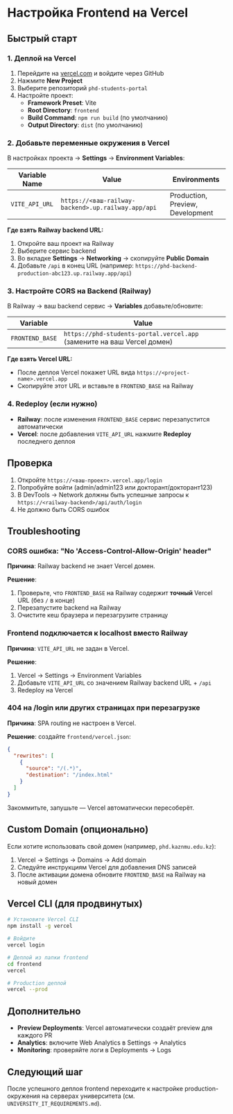# Настройка Frontend на Vercel

## Быстрый старт

### 1. Деплой на Vercel

1. Перейдите на [vercel.com](https://vercel.com) и войдите через GitHub
2. Нажмите **New Project**
3. Выберите репозиторий `phd-students-portal`
4. Настройте проект:
   - **Framework Preset**: Vite
   - **Root Directory**: `frontend`
   - **Build Command**: `npm run build` (по умолчанию)
   - **Output Directory**: `dist` (по умолчанию)

### 2. Добавьте переменные окружения в Vercel

В настройках проекта → **Settings** → **Environment Variables**:

| Variable Name | Value | Environments |
|--------------|-------|--------------|
| `VITE_API_URL` | `https://<ваш-railway-backend>.up.railway.app/api` | Production, Preview, Development |

**Где взять Railway backend URL:**
1. Откройте ваш проект на Railway
2. Выберите сервис backend
3. Во вкладке **Settings** → **Networking** → скопируйте **Public Domain**
4. Добавьте `/api` в конец URL (например: `https://phd-backend-production-abc123.up.railway.app/api`)

### 3. Настройте CORS на Backend (Railway)

В Railway → ваш backend сервис → **Variables** добавьте/обновите:

| Variable | Value |
|----------|-------|
| `FRONTEND_BASE` | `https://phd-students-portal.vercel.app` (замените на ваш Vercel домен) |

**Где взять Vercel URL:**
- После деплоя Vercel покажет URL вида `https://<project-name>.vercel.app`
- Скопируйте этот URL и вставьте в `FRONTEND_BASE` на Railway

### 4. Redeploy (если нужно)

- **Railway**: после изменения `FRONTEND_BASE` сервис перезапустится автоматически
- **Vercel**: после добавления `VITE_API_URL` нажмите **Redeploy** последнего деплоя

## Проверка

1. Откройте `https://<ваш-проект>.vercel.app/login`
2. Попробуйте войти (admin/admin123 или докторант/докторант123)
3. В DevTools → Network должны быть успешные запросы к `https://<railway-backend>/api/auth/login`
4. Не должно быть CORS ошибок

## Troubleshooting

### CORS ошибка: "No 'Access-Control-Allow-Origin' header"

**Причина**: Railway backend не знает Vercel домен.

**Решение**:
1. Проверьте, что `FRONTEND_BASE` на Railway содержит **точный** Vercel URL (без `/` в конце)
2. Перезапустите backend на Railway
3. Очистите кеш браузера и перезагрузите страницу

### Frontend подключается к localhost вместо Railway

**Причина**: `VITE_API_URL` не задан в Vercel.

**Решение**:
1. Vercel → Settings → Environment Variables
2. Добавьте `VITE_API_URL` со значением Railway backend URL + `/api`
3. Redeploy на Vercel

### 404 на /login или других страницах при перезагрузке

**Причина**: SPA routing не настроен в Vercel.

**Решение**: создайте `frontend/vercel.json`:

```json
{
  "rewrites": [
    {
      "source": "/(.*)",
      "destination": "/index.html"
    }
  ]
}
```

Закоммитьте, запушьте — Vercel автоматически пересоберёт.

## Custom Domain (опционально)

Если хотите использовать свой домен (например, `phd.kaznmu.edu.kz`):

1. Vercel → Settings → Domains → Add domain
2. Следуйте инструкциям Vercel для добавления DNS записей
3. После активации домена обновите `FRONTEND_BASE` на Railway на новый домен

## Vercel CLI (для продвинутых)

```bash
# Установите Vercel CLI
npm install -g vercel

# Войдите
vercel login

# Деплой из папки frontend
cd frontend
vercel

# Production деплой
vercel --prod
```

## Дополнительно

- **Preview Deployments**: Vercel автоматически создаёт preview для каждого PR
- **Analytics**: включите Web Analytics в Settings → Analytics
- **Monitoring**: проверяйте логи в Deployments → Logs

## Следующий шаг

После успешного деплоя frontend переходите к настройке production-окружения на серверах университета (см. `UNIVERSITY_IT_REQUIREMENTS.md`).
